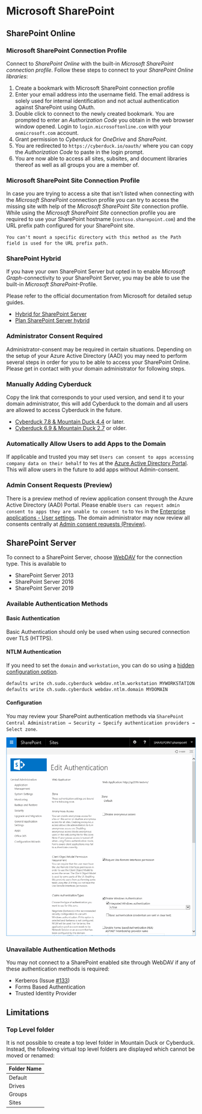 Microsoft SharePoint
====

## SharePoint Online

### Microsoft SharePoint Connection Profile

Connect to *SharePoint Online* with the built-in *Microsoft SharePoint connection profile*. Follow these steps to connect to your *SharePoint Online libraries*:

1. Create a bookmark with Microsoft SharePoint connection profile
2. Enter your email address into the username field. The email address is solely used for internal identification and not actual authentication against SharePoint using OAuth.
3. Double click to connect to the newly created bookmark. You are prompted to enter an *Authorization Code* you obtain in the web browser window opened. Login to `login.microsoftonline.com` with your `onmicrosoft.com` account.
4. Grant permission to *Cyberduck* for *OneDrive* and *SharePoint*.
5. You are redirected to `https://cyberduck.io/oauth/` where you can copy the *Authorization Code* to paste in the login prompt.
6. You are now able to access all sites, subsites, and document libraries thereof as well as all groups you are a member of.

### Microsoft SharePoint Site Connection Profile

In case you are trying to access a site that isn't listed when connecting with the *Microsoft SharePoint* connection profile you can try to access the missing site with help of the *Microsoft SharePoint Site* connection profile. While using the *Microsoft SharePoint Site* connection profile you are required to use your SharePoint hostname (`contoso.sharepoint.com`) and the URL prefix path configured for your SharePoint site. 

```{note}
You can't mount a specific directory with this method as the Path field is used for the URL prefix path.
```

### SharePoint Hybrid
If you have your own SharePoint Server but opted in to enable *Microsoft Graph*-connectivity to your SharePoint Server, you may be able to use the built-in *Microsoft SharePoint*-Profile.

Please refer to the official documentation from Microsoft for detailed setup guides.

- [Hybrid for SharePoint Server](https://support.office.com/en-us/article/sharepoint-hybrid-4c89a95a-a58c-4fc1-974a-389d4f195383)
- [Plan SharePoint Server hybrid](https://docs.microsoft.com/en-us/sharepoint/hybrid/plan-sharepoint-server-hybrid)

### Administrator Consent Required

Administrator-consent may be required in certain situations. Depending on the setup of your Azure Active Directory (AAD) you may need to perform several steps in order for you to be able to access your SharePoint Online. Please get in contact with your domain administrator for following steps.

### Manually Adding Cyberduck

Copy the link that corresponds to your used version, and send it to your domain administrator, this will add Cyberduck to the domain and all users are allowed to access Cyberduck in the future.

- [Cyberduck 7.8 & Mountain Duck 4.4](https://login.microsoftonline.com/organizations/v2.0/adminconsent?client_id=f40bc18f-cd02-4212-b7f1-15243e4e2ad3&redirect_uri=https://cyberduck.io/oauth&scope=sites.readwrite.all%20files.readwrite.all%20offline_access%20user.read%20group.read.all%20groupmember.read.all) or later.
- [Cyberduck 6.9 & Mountain Duck 2.7](https://login.microsoftonline.com/organizations/v2.0/adminconsent?client_id=372770ba-bb24-436b-bbd4-19bc86310c0e&redirect_uri=https://cyberduck.io/oauth&scope=sites.readwrite.all%20files.readwrite.all%20offline_access%20user.read%20group.read.all%20groupmember.read.all) or older.

### Automatically Allow Users to add Apps to the Domain

If applicable and trusted you may set `Users can consent to apps accessing company data on their behalf` to `Yes` at the [Azure Active Directory Portal](https://aad.portal.azure.com/#blade/Microsoft_AAD_IAM/StartboardApplicationsMenuBlade/UserSettings). This will allow users in the future to add apps without Admin-consent.

### Admin Consent Requests (Preview)

There is a preview method of review application consent through the Azure Active Directory (AAD) Portal. Please enable `Users can request admin consent to apps they are unable to consent to` to `Yes` in the [Enterprise applications - User settings](https://aad.portal.azure.com/#blade/Microsoft_AAD_IAM/StartboardApplicationsMenuBlade/UserSettings). The domain administrator may now review all consents centrally at [Admin consent requests (Preview)](https://aad.portal.azure.com/#blade/Microsoft_AAD_IAM/StartboardApplicationsMenuBlade/AccessRequests).

## SharePoint Server

To connect to a SharePoint Server, choose [WebDAV](webdav/index.md) for the connection type. This is available to

- SharePoint Server 2013
- SharePoint Server 2016
- SharePoint Server 2019

### Available Authentication Methods

#### Basic Authentication

Basic Authentication should only be used when using secured connection over TLS (HTTPS).

#### NTLM Authentication

If you need to set the `domain` and `workstation`, you can do so using a [hidden configuration option](../cyberduck/preferences.md#hidden-configuration-options).

	defaults write ch.sudo.cyberduck webdav.ntlm.workstation MYWORKSTATION
	defaults write ch.sudo.cyberduck webdav.ntlm.domain MYDOMAIN

#### Configuration

You may review your SharePoint authentication methods via `SharePoint Central Administration → Security → Specify authentication providers → Select zone`.

![Authentication Admin Panel](_images/AuthenticationAdmin.png)

### Unavailable Authentication Methods

You may not connect to a SharePoint enabled site through WebDAV if any of these authentication methods is required:

- Kerberos (Issue [#133](https://github.com/iterate-ch/cyberduck/issues/12082))
- Forms Based Authentication
- Trusted Identity Provider

## Limitations

### Top Level folder
It is not possible to create a top level folder in Mountain Duck or Cyberduck. Instead, the following virtual top level folders are displayed which cannot be moved or renamed:

| Folder Name |
|-------------|
| Default     |
| Drives      |
| Groups      |
| Sites       |

